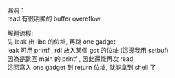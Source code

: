 漏洞：<br>
	read 有很明顯的 buffer overeflow <br>

解題流程:<br>
	先 leak 出 libc 的位址, 再跳 one gadget <br>
	leak 可用 printf , rdi 放入某個 got 的位址 (這邊我用 setbuf) <br>
	因為是跳回 main 的 printf , 因此還能再次 read <br>
	這回寫入 one gadget 到 return 位址, 就能拿到 shell 了 <br>
